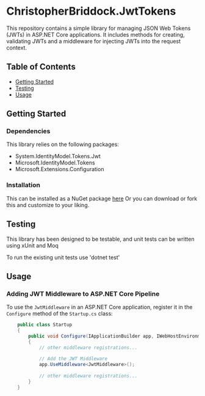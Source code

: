 # ChristopherBriddock.JwtTokens

This repository contains a simple library for managing JSON Web Tokens (JWTs) in ASP.NET Core applications. It includes methods for creating, validating JWTs and a middleware for injecting JWTs into the request context.

## Table of Contents

- [Getting Started](#getting-started)
- [Testing](#testing)
- [Usage](#usage)

## Getting Started

### Dependencies

This library relies on the following packages:

- System.IdentityModel.Tokens.Jwt
- Microsoft.IdentityModel.Tokens
- Microsoft.Extensions.Configuration

### Installation

This can be installed as a NuGet package [here](https://www.nuget.org/packages/ChristopherBriddock.AspNetCore.Extensions/)
Or you can download or fork this and customize to your liking.

## Testing

This library has been designed to be testable, and unit tests can be written using xUnit and Moq 

To run the existing unit tests use 'dotnet test'
## Usage

### Adding JWT Middleware to ASP.NET Core Pipeline

To use the `JwtMiddleware` in an ASP.NET Core application, register it in the `Configure` method of the `Startup.cs` class:

```csharp
    public class Startup
    {
        public void Configure(IApplicationBuilder app, IWebHostEnvironment env)
        {
            // other middleware registrations...
            
            // Add the JWT Middleware
            app.UseMiddleware<JwtMiddleware>();
            
            // other middleware registrations...
        }
    }
